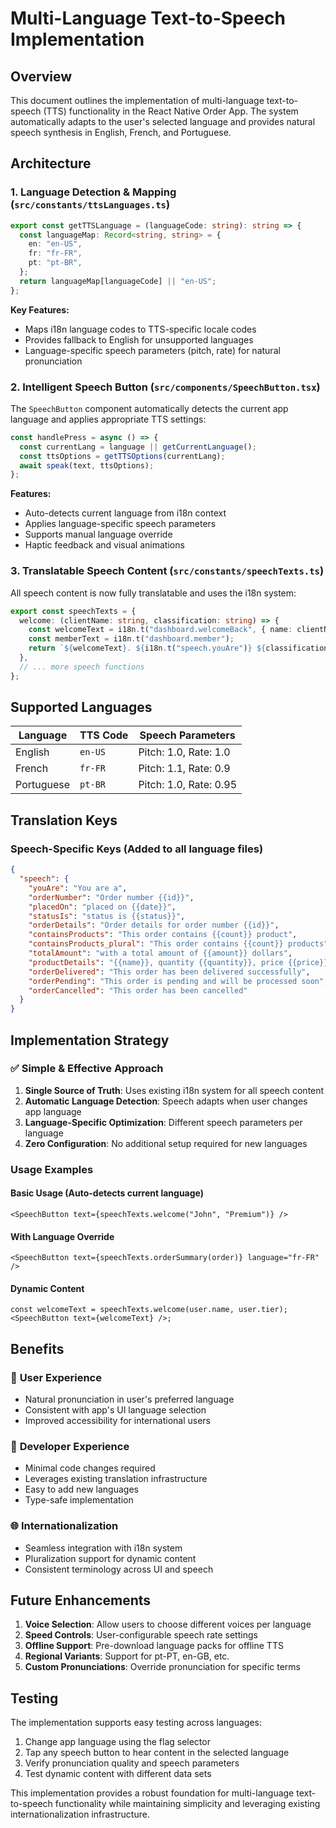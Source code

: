# Multi-Language Text-to-Speech Implementation

## Overview

This document outlines the implementation of multi-language text-to-speech (TTS) functionality in the React Native Order App. The system automatically adapts to the user's selected language and provides natural speech synthesis in English, French, and Portuguese.

## Architecture

### 1. Language Detection & Mapping (`src/constants/ttsLanguages.ts`)

```typescript
export const getTTSLanguage = (languageCode: string): string => {
  const languageMap: Record<string, string> = {
    en: "en-US",
    fr: "fr-FR",
    pt: "pt-BR",
  };
  return languageMap[languageCode] || "en-US";
};
```

**Key Features:**

- Maps i18n language codes to TTS-specific locale codes
- Provides fallback to English for unsupported languages
- Language-specific speech parameters (pitch, rate) for natural pronunciation

### 2. Intelligent Speech Button (`src/components/SpeechButton.tsx`)

The `SpeechButton` component automatically detects the current app language and applies appropriate TTS settings:

```typescript
const handlePress = async () => {
  const currentLang = language || getCurrentLanguage();
  const ttsOptions = getTTSOptions(currentLang);
  await speak(text, ttsOptions);
};
```

**Features:**

- Auto-detects current language from i18n context
- Applies language-specific speech parameters
- Supports manual language override
- Haptic feedback and visual animations

### 3. Translatable Speech Content (`src/constants/speechTexts.ts`)

All speech content is now fully translatable and uses the i18n system:

```typescript
export const speechTexts = {
  welcome: (clientName: string, classification: string) => {
    const welcomeText = i18n.t("dashboard.welcomeBack", { name: clientName });
    const memberText = i18n.t("dashboard.member");
    return `${welcomeText}. ${i18n.t("speech.youAre")} ${classification} ${memberText}.`;
  },
  // ... more speech functions
};
```

## Supported Languages

| Language   | TTS Code | Speech Parameters      |
| ---------- | -------- | ---------------------- |
| English    | `en-US`  | Pitch: 1.0, Rate: 1.0  |
| French     | `fr-FR`  | Pitch: 1.1, Rate: 0.9  |
| Portuguese | `pt-BR`  | Pitch: 1.0, Rate: 0.95 |

## Translation Keys

### Speech-Specific Keys (Added to all language files)

```json
{
  "speech": {
    "youAre": "You are a",
    "orderNumber": "Order number {{id}}",
    "placedOn": "placed on {{date}}",
    "statusIs": "status is {{status}}",
    "orderDetails": "Order details for order number {{id}}",
    "containsProducts": "This order contains {{count}} product",
    "containsProducts_plural": "This order contains {{count}} products",
    "totalAmount": "with a total amount of {{amount}} dollars",
    "productDetails": "{{name}}, quantity {{quantity}}, price {{price}} dollars",
    "orderDelivered": "This order has been delivered successfully",
    "orderPending": "This order is pending and will be processed soon",
    "orderCancelled": "This order has been cancelled"
  }
}
```

## Implementation Strategy

### ✅ **Simple & Effective Approach**

1. **Single Source of Truth**: Uses existing i18n system for all speech content
2. **Automatic Language Detection**: Speech adapts when user changes app language
3. **Language-Specific Optimization**: Different speech parameters per language
4. **Zero Configuration**: No additional setup required for new languages

### Usage Examples

#### Basic Usage (Auto-detects current language)

```tsx
<SpeechButton text={speechTexts.welcome("John", "Premium")} />
```

#### With Language Override

```tsx
<SpeechButton text={speechTexts.orderSummary(order)} language="fr-FR" />
```

#### Dynamic Content

```tsx
const welcomeText = speechTexts.welcome(user.name, user.tier);
<SpeechButton text={welcomeText} />;
```

## Benefits

### 🎯 **User Experience**

- Natural pronunciation in user's preferred language
- Consistent with app's UI language selection
- Improved accessibility for international users

### 🔧 **Developer Experience**

- Minimal code changes required
- Leverages existing translation infrastructure
- Easy to add new languages
- Type-safe implementation

### 🌐 **Internationalization**

- Seamless integration with i18n system
- Pluralization support for dynamic content
- Consistent terminology across UI and speech

## Future Enhancements

1. **Voice Selection**: Allow users to choose different voices per language
2. **Speed Controls**: User-configurable speech rate settings
3. **Offline Support**: Pre-download language packs for offline TTS
4. **Regional Variants**: Support for pt-PT, en-GB, etc.
5. **Custom Pronunciations**: Override pronunciation for specific terms

## Testing

The implementation supports easy testing across languages:

1. Change app language using the flag selector
2. Tap any speech button to hear content in the selected language
3. Verify pronunciation quality and speech parameters
4. Test dynamic content with different data sets

This implementation provides a robust foundation for multi-language text-to-speech functionality while maintaining simplicity and leveraging existing internationalization infrastructure.
